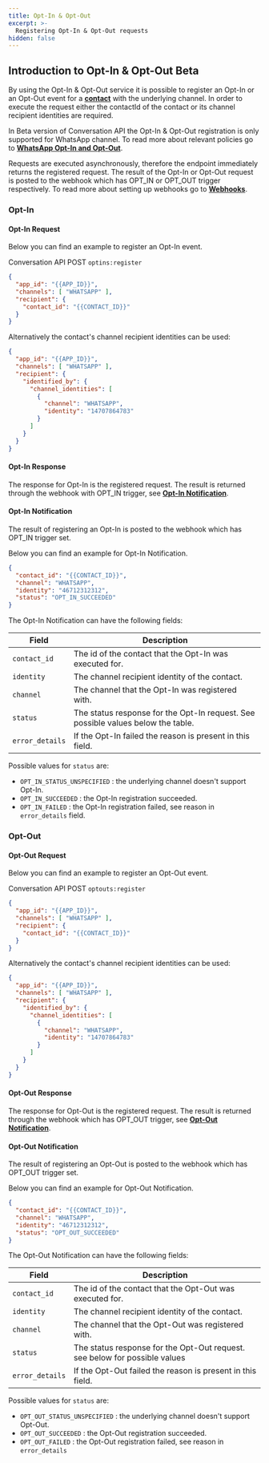 ```yaml
---
title: Opt-In & Opt-Out
excerpt: >-
  Registering Opt-In & Opt-Out requests
hidden: false
---
```


## Introduction to Opt-In & Opt-Out <span class="betabadge">Beta</span>

By using the Opt-In & Opt-Out service it is possible to register an Opt-In or an Opt-Out event for a [**contact**](https://developers.sinch.com/docs/conversation#contact) with the underlying channel. In order to execute the request either the contactId of the contact or its channel recipient identities are required.

In Beta version of Conversation API the Opt-In & Opt-Out registration is only supported for WhatsApp channel. To read more about relevant policies go to [**WhatsApp Opt-In and Opt-Out**](https://developers.sinch.com/docs/whatsapp-opt-in-and-outs).

Requests are executed asynchronously, therefore the endpoint immediately returns the registered request. The result of the Opt-In or Opt-Out request is posted to the webhook which has OPT_IN or OPT_OUT trigger respectively. To read more about setting up webhooks go to [**Webhooks**](https://developers.sinch.com/docs/conversation#webhook).
 
### Opt-In

#### Opt-In Request

Below you can find an example to register an Opt-In event.

Conversation API POST `optins:register`

```json
{
  "app_id": "{{APP_ID}}",
  "channels": [ "WHATSAPP" ],
  "recipient": {
    "contact_id": "{{CONTACT_ID}}"
  }
}
```

Alternatively the contact's channel recipient identities can be used:

```json
{
  "app_id": "{{APP_ID}}",
  "channels": [ "WHATSAPP" ],
  "recipient": {
    "identified_by": {
      "channel_identities": [
        {
          "channel": "WHATSAPP",
          "identity": "14707864783"
        }
      ]
    }
  }
}
```

#### Opt-In Response

The response for Opt-In is the registered request. The result is returned through the webhook with OPT_IN trigger, see [**Opt-In Notification**](doc:conversation-optin#opt-in-notification).

#### Opt-In Notification 

The result of registering an Opt-In is posted to the webhook which has OPT_IN trigger set.

Below you can find an example for Opt-In Notification.

```json
{
  "contact_id": "{{CONTACT_ID}}",
  "channel": "WHATSAPP",
  "identity": "46712312312",
  "status": "OPT_IN_SUCCEEDED"
}
```

The Opt-In Notification can have the following fields:

| Field             | Description                                                                                          |
| ----------------- | ---------------------------------------------------------------------------------------------------- |
| `contact_id`      | The id of the contact that the Opt-In was executed for.                                              |
| `identity`        | The channel recipient identity of the contact.                                                       |
| `channel`         | The channel that the Opt-In was registered with.                                                     |
| `status`          | The status response for the Opt-In request. See possible values below the table.                     |
| `error_details`   | If the Opt-In failed the reason is present in this field.                                            |

Possible values for `status` are:
* `OPT_IN_STATUS_UNSPECIFIED` : the underlying channel doesn't support Opt-In.
* ``OPT_IN_SUCCEEDED`` : the Opt-In registration succeeded.
* ``OPT_IN_FAILED`` : the Opt-In registration failed, see reason in `error_details` field.

### Opt-Out

#### Opt-Out Request

Below you can find an example to register an Opt-Out event.

Conversation API POST `optouts:register`

```json
{
  "app_id": "{{APP_ID}}",
  "channels": [ "WHATSAPP" ],
  "recipient": {
    "contact_id": "{{CONTACT_ID}}"
  }
}
```

Alternatively the contact's channel recipient identities can be used:

```json
{
  "app_id": "{{APP_ID}}",
  "channels": [ "WHATSAPP" ],
  "recipient": {
    "identified_by": {
      "channel_identities": [
        {
          "channel": "WHATSAPP",
          "identity": "14707864783"
        }
      ]
    }
  }
}
```

#### Opt-Out Response

The response for Opt-Out is the registered request. The result is returned through the webhook which has OPT_OUT trigger, see [**Opt-Out Notification**](doc:conversation-optin#opt-out-notification).

#### Opt-Out Notification 

The result of registering an Opt-Out is posted to the webhook which has OPT_OUT trigger set.

Below you can find an example for Opt-Out Notification.

```json
{
  "contact_id": "{{CONTACT_ID}}",
  "channel": "WHATSAPP",
  "identity": "46712312312",
  "status": "OPT_OUT_SUCCEEDED"
}
```

The Opt-Out Notification can have the following fields:

| Field             | Description                                                                                          |
| ----------------- | ---------------------------------------------------------------------------------------------------- |
| `contact_id`      | The id of the contact that the Opt-Out was executed for.                                             |
| `identity`        | The channel recipient identity of the contact.                                                       |
| `channel`         | The channel that the Opt-Out was registered with.                                                    |
| `status`          | The status response for the Opt-Out request. see below for possible values               |
| `error_details`   | If the Opt-Out failed the reason is present in this field.                                           |

 Possible values for `status` are:

* `OPT_OUT_STATUS_UNSPECIFIED` : the underlying channel doesn't support Opt-Out. 
* `OPT_OUT_SUCCEEDED` : the Opt-Out registration succeeded. 
* `OPT_OUT_FAILED` : the Opt-Out registration failed, see reason in `error_details`



